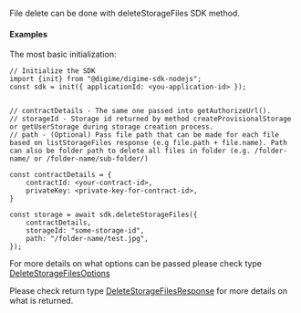 File delete can be done with deleteStorageFiles SDK method.

#### Examples
The most basic initialization:

```
// Initialize the SDK
import {init} from "@digime/digime-sdk-nodejs";
const sdk = init({ applicationId: <you-application-id> });


// contractDetails - The same one passed into getAuthorizeUrl().
// storageId - Storage id returned by method createProvisionalStorage or getUserStorage during storage creation process.
// path - (Optional) Pass file path that can be made for each file based on listStorageFiles response (e.g file.path + file.name). Path can also be folder path to delete all files in folder (e.g. /folder-name/ or /folder-name/sub-folder/)

const contractDetails = {
    contractId: <your-contract-id>,
    privateKey: <private-key-for-contract-id>,
}

const storage = await sdk.deleteStorageFiles({
    contractDetails,
    storageId: "some-storage-id",
    path: "/folder-name/test.jpg",
});

```

For more details on what options can be passed please check type [DeleteStorageFilesOptions](../../../interfaces/Types.DeleteStorageFilesOptions.html)

Please check return type [DeleteStorageFilesResponse](../../../interfaces/Types.ListStorageFilesResponse.html) for more details on what is returned.
